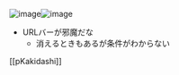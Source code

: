 
![image](https://gyazo.com/4e30aff2793efe24711a4ede7f4acd17/thumb/1000)![image](https://gyazo.com/3e1282af798a5ef8cfc42e247d21c3c2/thumb/1000)
- URLバーが邪魔だな
    - 消えるときもあるが条件がわからない

[[pKakidashi]]
